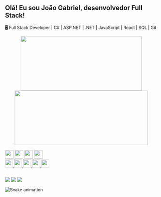 ## Olá! Eu sou João Gabriel, desenvolvedor Full Stack!

🖥️ Full Stack Developer | C# | ASP.NET | .NET | JavaScript | React | SQL | Git

<div align="center">
  <a href="https://github.com/joaogabm">
  <img height="180em" width="400px" src="https://github-readme-stats.vercel.app/api?username=joaogabm&show_icons=true&theme=dracula&include_all_commits=true&count_private=true"/>
  <img height="180em" width="440px" src="https://github-readme-stats.vercel.app/api/top-langs/?username=joaogabm&layout=compact&langs_count=7&theme=dracula"/>
</div>
  
<div style="display: inline_block"><br>
  <img height="28px" src="https://img.shields.io/badge/HTML5-E34F26?style=for-the-badge&logo=html5&logoColor=white"/> 
  <img height="28px" src="https://img.shields.io/badge/CSS3-1572B6?style=for-the-badge&logo=css3&logoColor=white"/>
  <img height="28px" src="https://img.shields.io/badge/JavaScript-F7DF1E?style=for-the-badge&logo=JavaScript&logoColor=white"/> 
  <img height="28px" src="https://img.shields.io/badge/React-20232A?style=for-the-badge&logo=react&logoColor=61DAFB"/> 
</div>
<div>
  <img height="26px" src="https://img.shields.io/badge/C%23-239120?style=for-the-badge&logo=c-sharp&logoColor=white">
  <img height="26px" src="https://img.shields.io/badge/ASP.NET-blue?style=flat-square">
  <img height="26px" src="https://img.shields.io/badge/.NET-5C2D91?style=for-the-badge&logo=.net&logoColor=white"/>
  <img height="26px" src="https://img.shields.io/badge/SQL-blue?style=flat-square"/>
  <img height="26px" src="https://img.shields.io/badge/GIT-E44C30?style=for-the-badge&logo=git&logoColor=white"/>
 
</div>
  
##
  
<div> 
  <a href="https://www.instagram.com/joaogabm_/" target="_blank"><img src="https://img.shields.io/badge/-Instagram-%23E4405F?style=for-the-badge&logo=instagram&logoColor=white" target="_blank"></a>
  <a href="https://www.linkedin.com/in/joaogabm/" target="_blank"><img src="https://img.shields.io/badge/-LinkedIn-%230077B5?style=for-the-badge&logo=linkedin&logoColor=white" target="_blank"></a> 
  <a href = "mailto:joaogabriel.jgm@hotmail.com"><img src="https://img.shields.io/badge/-Email-000?style=for-the-badge&logo=microsoft-outlook&logoColor=007BFF" target="_blank"></a>
 
  ![Snake animation](https://github.com/joaogabm/joaogabm/blob/output/github-contribution-grid-snake.svg)
 
</div>

